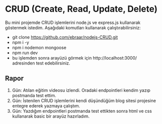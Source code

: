 # CRUD (Create, Read, Update, Delete)
Bu mini projemde CRUD işlemlerini node.js ve express.js kullanarak göstermek istedim.
Aşağıdaki komutları kullanarak çalıştırabilirsiniz:
- git clone https://github.com/ebraar/nodejs-CRUD.git
- npm i -y
- npm i nodemon mongoose
- npm run dev
- bu işlemden sonra arayüzü görmek için http://localhost:3000/ adresinden test edebilirsiniz.
  
## Rapor 
1. Gün: Atılan eğitim videosu izlendi. Oradaki endpointleri kendim yazıp postmanda test ettim.
2. Gün: İstenilen CRUD işlemlerini kendi düşündüğüm blog sitesi projesine entegre ederek yazmaya çalıştım.
3. Gün: Yazdığım endpointleri postmanda test ettikten sonra html ve css kullanarak basic bir arayüz hazırladım. 
